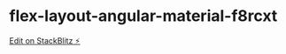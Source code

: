 # flex-layout-angular-material-f8rcxt

[Edit on StackBlitz ⚡️](https://stackblitz.com/edit/flex-layout-angular-material-f8rcxt)